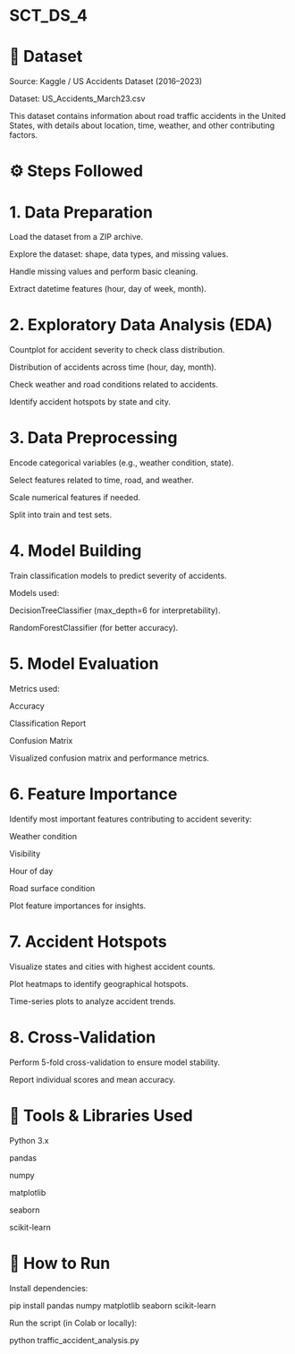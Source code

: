 # SCT_DS_4
# 📁 Dataset

Source: Kaggle / US Accidents Dataset (2016–2023)

Dataset: US_Accidents_March23.csv

This dataset contains information about road traffic accidents in the United States, with details about location, time, weather, and other contributing factors.

# ⚙ Steps Followed

# 1. Data Preparation

Load the dataset from a ZIP archive.

Explore the dataset: shape, data types, and missing values.

Handle missing values and perform basic cleaning.

Extract datetime features (hour, day of week, month).

# 2. Exploratory Data Analysis (EDA)

Countplot for accident severity to check class distribution.

Distribution of accidents across time (hour, day, month).

Check weather and road conditions related to accidents.

Identify accident hotspots by state and city.

# 3. Data Preprocessing

Encode categorical variables (e.g., weather condition, state).

Select features related to time, road, and weather.

Scale numerical features if needed.

Split into train and test sets.

# 4. Model Building

Train classification models to predict severity of accidents.

Models used:

DecisionTreeClassifier (max_depth=6 for interpretability).

RandomForestClassifier (for better accuracy).

# 5. Model Evaluation

Metrics used:

Accuracy

Classification Report

Confusion Matrix

Visualized confusion matrix and performance metrics.

# 6. Feature Importance

Identify most important features contributing to accident severity:

Weather condition

Visibility

Hour of day

Road surface condition

Plot feature importances for insights.

# 7. Accident Hotspots

Visualize states and cities with highest accident counts.

Plot heatmaps to identify geographical hotspots.

Time-series plots to analyze accident trends.

# 8. Cross-Validation

Perform 5-fold cross-validation to ensure model stability.

Report individual scores and mean accuracy.

# 🔧 Tools & Libraries Used

Python 3.x

pandas

numpy

matplotlib

seaborn

scikit-learn

# 📌 How to Run

Install dependencies:

pip install pandas numpy matplotlib seaborn scikit-learn

Run the script (in Colab or locally):

python traffic_accident_analysis.py
